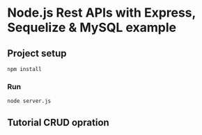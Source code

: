 # Node.js Rest APIs with Express, Sequelize & MySQL example

## Project setup
```
npm install
```

### Run
```
node server.js
```
## Tutorial CRUD opration
